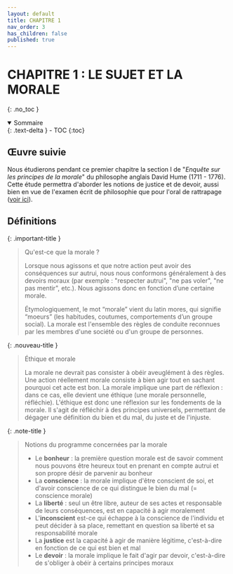 ```yaml
---
layout: default
title: CHAPITRE 1
nav_order: 3
has_children: false
published: true
---
```


# CHAPITRE 1 : LE SUJET ET LA MORALE  
{: .no_toc }

<details open markdown="block">
  <summary>
    Sommaire
  </summary>
  {: .text-delta }
- TOC
{:toc}
</details>

## Œuvre suivie

Nous étudierons pendant ce premier chapitre la section I de "*Enquête sur les principes de la morale*" du philosophe anglais David Hume (1711 - 1776). Cette étude permettra d'aborder les notions de justice et de devoir, aussi bien en vue de l'examen écrit de philosophie que pour l'oral de rattrapage ([voir ici](../../docs/methode/m4.html)). 

## Définitions

{: .important-title }
> Qu'est-ce que la morale ?
>
>Lorsque nous agissons et que notre action peut avoir des conséquences sur autrui, nous nous conformons généralement à des devoirs moraux (par exemple : "respecter autrui", "ne pas voler", "ne pas mentir", etc.). Nous agissons donc en fonction d’une certaine morale.
>
>Étymologiquement, le mot “morale” vient du latin mores, qui signifie “moeurs” (les habitudes, coutumes, comportements d’un groupe social). La morale est l'ensemble des règles de conduite reconnues par les membres d'une société ou d'un groupe de personnes.

{: .nouveau-title }
> Éthique et morale
>
>La morale ne devrait pas consister à obéir aveuglément à des règles. Une action réellement morale consiste à bien agir tout en sachant pourquoi cet acte est bon. La morale implique une part de réflexion : dans ce cas, elle devient une éthique (une morale personnelle, réfléchie). L'éthique est donc une réflexion sur les fondements de la morale. Il s'agit de réfléchir à des principes universels, permettant de dégager une définition du bien et du mal, du juste et de l'injuste.

{: .note-title }
> Notions du programme concernées par la morale
>
>- Le **bonheur** : la première question morale est de savoir comment nous pouvons être heureux tout en prenant en compte autrui et son propre désir de parvenir au bonheur
>- La **conscience** : la morale implique d'être conscient de soi, et d'avoir conscience de ce qui distingue le bien du mal (= conscience morale)
>- La **liberté** : seul un être libre, auteur  de ses actes et responsable de leurs conséquences, est en capacité à agir moralement
>- L'**inconscient** est-ce qui échappe à la conscience de l'individu et peut décider à sa place, remettant en question sa liberté et sa responsabilité morale
>- La **justice** est la capacité à agir de manière légitime, c'est-à-dire en fonction de ce qui est bien et mal
>- Le **devoir** : la morale implique le fait d'agir par devoir, c'est-à-dire de s'obliger à obéir à certains principes moraux


